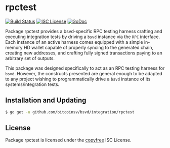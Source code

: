 rpctest
=======

[![Build Status](https://travis-ci.org/bitcoinsv/bsvd.png?branch=master)](https://travis-ci.org/bitcoinsv/bsvd)
[![ISC License](http://img.shields.io/badge/license-ISC-blue.svg)](http://copyfree.org)
[![GoDoc](https://img.shields.io/badge/godoc-reference-blue.svg)](http://godoc.org/github.com/bitcoinsv/bsvd/integration/rpctest)

Package rpctest provides a bsvd-specific RPC testing harness crafting and
executing integration tests by driving a `bsvd` instance via the `RPC`
interface. Each instance of an active harness comes equipped with a simple
in-memory HD wallet capable of properly syncing to the generated chain,
creating new addresses, and crafting fully signed transactions paying to an
arbitrary set of outputs.

This package was designed specifically to act as an RPC testing harness for
`bsvd`. However, the constructs presented are general enough to be adapted to
any project wishing to programmatically drive a `bsvd` instance of its
systems/integration tests.

## Installation and Updating

```bash
$ go get -u github.com/bitcoinsv/bsvd/integration/rpctest
```

## License

Package rpctest is licensed under the [copyfree](http://copyfree.org) ISC
License.

